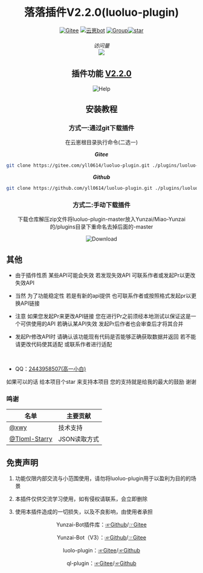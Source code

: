 <div align="center">
<h1>落落插件V2.2.0(luoluo-plugin)</h1>

[![Gitee](https://img.shields.io/badge/Gitee-落落插件-black?style=flat-square&logo=gitee)](https://gitee.com/xwy231321/ql-plugin) [![云崽bot](https://img.shields.io/badge/云崽-v3-black?style=flat-square&logo=dependabot)](https://gitee.com/Le-niao/Yunzai-Bot) [![Group](https://img.shields.io/badge/联系方式-2443958507-red?style=flat-square&logo=GroupMe&logoColor=white)](https://qm.qq.com/cgi-bin/qm/qr?k=Vzr6Z6yISyfTNKic29xQEattdPxHldPW)<a href='https://gitee.com/yll0614/luoluo-plugin/stargazers'><img src='https://gitee.com/yll0614/luoluo-plugin/badge/star.svg?theme=dark' alt='star'></img></a>
 ###### 访问量<br><img src="https://count.moeyy.cn/get/@:yueyuez/"/></br>
 ## 插件功能 [V2.2.0](./CHANGELOG.md)
<img src='https://gitee.com/yll0614/img/raw/master/v2.2.0help.jpg'  alt='Help'></img>  
 ## 安装教程  
### 方式一:通过git下载插件  
在云崽根目录执行命令(二选一)

***Gitee***
```sh
git clone https://gitee.com/yll0614/luoluo-plugin.git ./plugins/luoluo-plugin/
```

***Github***
```sh
git clone https://github.com/yll0614/luoluo-plugin.git ./plugins/luoluo-plugin/
```
### 方式二:手动下载插件
下载仓库解压zip文件将luoluo-plugin-master放入Yunzai/Miao-Yunzai的/plugins目录下重命名去掉后面的-master

<img src='https://gitee.com/yll0614/img/raw/master/Download%E4%BB%93%E5%BA%93.png'  alt='Download'></img>
</div>

 ## 其他  
 - 由于插件性质 某些API可能会失效 若发现失效API 可联系作者或发起Pr以更改失效API

 - 当然 为了功能稳定性 若是有新的api提供 也可联系作者或按照格式发起pr以更换API链接

 - 注意 如果您发起Pr来更改API链接 您在进行Pr之前须经本地测试以保证这是一个可供使用的API 若确认某API失效 发起Pr后作者也会审查后才将其合并

 - 发起Pr修改API时 请确认该功能现有代码是否能够正确获取数据并返回 若不能请更改代码使其适配 或联系作者进行适配
<br/>

- QQ：[2443958507(高一小白)](https://qm.qq.com/cgi-bin/qm/qr?k=Vzr6Z6yISyfTNKic29xQEattdPxHldPW)

如果可以的话 给本项目个star 来支持本项目 您的支持就是给我的最大的鼓励 谢谢

### 鸣谢

| 名单  | 主要贡献      |
|-----|-----------|
| [@xwy](https://gitee.com/xwy231321) | 技术支持   | 
| [@Tloml-Starry](https://gitee.com/Tloml-Starry) | JSON读取方式  |


## 免责声明

1) 功能仅限内部交流与小范围使用，请勿将luoluo-plugin用于以盈利为目的的场景

2) 本插件仅供交流学习使用，如有侵权请联系，会立即删除

3) 使用本插件造成的一切损失，以及不良影响，由使用者承担

<div align="center">

Yunzai-Bot插件库：[☞Github](https://github.com/yhArcadia/Yunzai-Bot-plugins-index)/[☞Gitee](https://gitee.com/yhArcadia/Yunzai-Bot-plugins-index)

Yunzai-Bot（V3）：[☞Github](https://github.com/Le-niao/Yunzai-Bot)/[☞Gitee](https://gitee.com/Le-niao/Yunzai-Bot) 

luolo-plugin：[☞Gitee](https://gitee.com/yll0614/luoluo-plugin)/[☞Github](https://github.com/yll0614/luoluo-plugin)

ql-plugin：[☞Gitee](https://gitee.com/xwy231321/ql-plugin)/[☞Github](https://github.com/xwy231321/ql-plugin)


</div>
